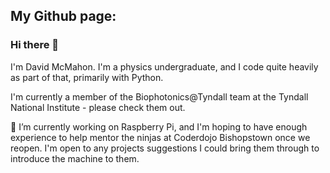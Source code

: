## My Github page:
### Hi there 👋

I'm David McMahon. I'm a physics undergraduate, and I code quite heavily as part of that, primarily with Python.

I'm currently a member of the Biophotonics@Tyndall team at the Tyndall National Institute - please check them out.

🔭 I’m currently working on Raspberry Pi, and I'm hoping to have enough experience to help mentor the ninjas at Coderdojo Bishopstown once we reopen. I'm open to any projects suggestions I could bring them through to introduce the machine to them.

<!---You can use the [editor on GitHub](https://github.com/David1one/David1one.github.io/edit/master/README.md) to maintain and preview the content for your website in Markdown files.

Whenever you commit to this repository, GitHub Pages will run [Jekyll](https://jekyllrb.com/) to rebuild the pages in your site, from the content in your Markdown files.

### Markdown

Markdown is a lightweight and easy-to-use syntax for styling your writing. It includes conventions for

```markdown
Syntax highlighted code block

# Header 1
## Header 2
### Header 3

- Bulleted
- List

1. Numbered
2. List

**Bold** and _Italic_ and `Code` text

[Link](url) and ![Image](src)
```

For more details see [GitHub Flavored Markdown](https://guides.github.com/features/mastering-markdown/).

### Jekyll Themes

Your Pages site will use the layout and styles from the Jekyll theme you have selected in your [repository settings](https://github.com/David1one/David1one.github.io/settings). The name of this theme is saved in the Jekyll `_config.yml` configuration file.

### Support or Contact

Having trouble with Pages? Check out our [documentation](https://help.github.com/categories/github-pages-basics/) or [contact support](https://github.com/contact) and we’ll help you sort it out.

-->
